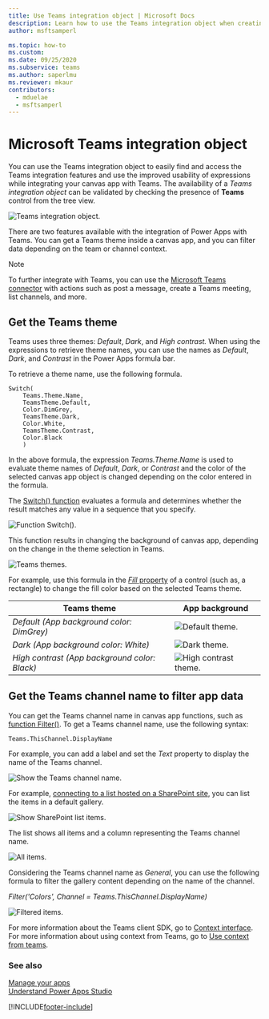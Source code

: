 ```yaml
---
title: Use Teams integration object | Microsoft Docs
description: Learn how to use the Teams integration object when creating apps using Power Apps inside Teams.
author: msftsamperl

ms.topic: how-to
ms.custom: 
ms.date: 09/25/2020
ms.subservice: teams
ms.author: saperlmu
ms.reviewer: mkaur
contributors:
  - mduelae
  - msftsamperl
---
```


# Microsoft Teams integration object

You can use the Teams integration object to easily find and access the Teams integration features and use the improved usability of expressions while integrating your canvas app with Teams. The availability of a *Teams integration object* can be validated by checking the presence of **Teams** control from the tree view.

![Teams integration object.](media/teams-1.png "Teams integration object")

There are two features available with the integration of Power Apps with Teams. You can get a Teams theme inside a canvas app, and you can filter data depending on the team or channel context.

> [!NOTE]
> To further integrate with Teams, you can use the [Microsoft Teams connector](/connectors/teams/) with actions such as post a message, create a Teams meeting, list channels, and more.

## Get the Teams theme

Teams uses three themes: *Default*, *Dark*, and *High contrast.* When using the expressions to retrieve theme names, you can use the names as *Default*, *Dark*, and *Contrast* in the Power Apps formula bar.

To retrieve a theme name, use the following formula.

```power-fx
Switch(
    Teams.Theme.Name,
    TeamsTheme.Default,
    Color.DimGrey,
    TeamsTheme.Dark,
    Color.White,
    TeamsTheme.Contrast,
    Color.Black
    )
```

In the above formula, the expression *Teams.Theme.Name* is used to evaluate theme names of *Default*, *Dark*, or *Contrast* and the color of the selected
canvas app object is changed depending on the color entered in the formula.

The [Switch() function](../maker/canvas-apps/functions/function-if.md) evaluates a formula and determines whether the result matches any value in a sequence that you specify.

![Function Switch().](media/teams-2.png "Function Switch()")

This function results in changing the background of canvas app, depending on the change in the theme selection in Teams.

![Teams themes.](media/teams-themes.png "Teams themes")

For example, use this formula in the [*Fill* property](../maker/canvas-apps/controls/properties-color-border.md#normal) of a control (such as, a rectangle) to change the fill color based on the selected Teams theme.

| **Teams theme**                               | **App background**                       |
|-----------------------------------------------|------------------------------------------|
| *Default (App background color: DimGrey)*     | ![Default theme.](media/teams-default-theme.png "Default theme") |
| *Dark (App background color: White)*          | ![Dark theme.](media/teams-dark-theme.png "Dark theme") |
| *High contrast (App background color: Black)* | ![High contrast theme.](media/teams-high-contrast.png "High contrast theme") |

## Get the Teams channel name to filter app data

You can get the Teams channel name in canvas app functions, such as [function Filter()](../maker/canvas-apps/functions/function-filter-lookup.md). To get a Teams channel name, use the following syntax:

```powerapps-dot
Teams.ThisChannel.DisplayName
```

For example, you can add a label and set the *Text* property to display the name of the Teams channel.

![Show the Teams channel name.](media/teams-3.png "Show the Teams channel name")

For example, [connecting to a list hosted on a SharePoint site](../maker/canvas-apps/connections/connection-sharepoint-online.md), you can list the items in a default gallery.

![Show SharePoint list items.](media/teams-4.png "Show SharePoint list items")

The list shows all items and a column representing the Teams channel name.

![All items.](media/teams-5.png "All items")

Considering the Teams channel name as *General*, you can use the following formula to filter the gallery content depending on the name of the channel.

*Filter('Colors', Channel = Teams.ThisChannel.DisplayName)*

![Filtered items.](media/teams-filtered-items.png "Filtered items")

For more information about the Teams client SDK, go to [Context interface](/javascript/api/@microsoft/teams-js/microsoftteams.context). For more information about using context from Teams, go to [Use context from teams](./embed-teams-app.md#use-context-from-teams).

### See also

[Manage your apps](manage-your-apps.md)  
[Understand Power Apps Studio](understand-power-apps-studio.md)


[!INCLUDE[footer-include](../includes/footer-banner.md)]
